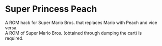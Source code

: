 # Super Princess Peach
A ROM hack for Super Mario Bros. that replaces Mario with Peach and vice versa.\
A ROM of Super Mario Bros. (obtained through dumping the cart) is required.
